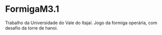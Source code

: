 # FormigaM3.1
Trabalho da Universidade do Vale do Itajaí. Jogo da formiga operária, com desafio da torre de hanoi.
